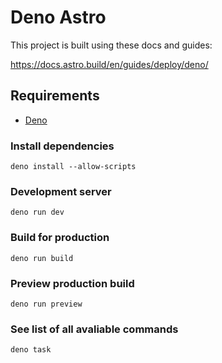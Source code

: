 # Deno Astro

This project is built using these docs and guides:

https://docs.astro.build/en/guides/deploy/deno/

## Requirements

- [Deno](https://deno.com/)

### Install dependencies
```
deno install --allow-scripts
```

### Development server
```
deno run dev
```

### Build for production
```
deno run build
```

### Preview production build
```
deno run preview
```

### See list of all avaliable commands
```
deno task
```